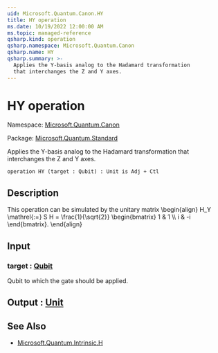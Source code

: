 ```yaml
---
uid: Microsoft.Quantum.Canon.HY
title: HY operation
ms.date: 10/19/2022 12:00:00 AM
ms.topic: managed-reference
qsharp.kind: operation
qsharp.namespace: Microsoft.Quantum.Canon
qsharp.name: HY
qsharp.summary: >-
  Applies the Y-basis analog to the Hadamard transformation
  that interchanges the Z and Y axes.
---
```


# HY operation

Namespace: [Microsoft.Quantum.Canon](xref:Microsoft.Quantum.Canon)

Package: [Microsoft.Quantum.Standard](https://nuget.org/packages/Microsoft.Quantum.Standard)


Applies the Y-basis analog to the Hadamard transformationthat interchanges the Z and Y axes.

```qsharp
operation HY (target : Qubit) : Unit is Adj + Ctl
```


## Description

This operation can be simulated by the unitary matrix\begin{align}H_Y \mathrel{:=}S H =\frac{1}{\sqrt{2}}\begin{bmatrix}1 & 1 \\\\i & -i\end{bmatrix}.\end{align}

## Input

### target : [Qubit](xref:microsoft.quantum.qsharp.valueliterals#qubit-literals)

Qubit to which the gate should be applied.



## Output : [Unit](xref:microsoft.quantum.qsharp.valueliterals#unit-literal)



## See Also

- [Microsoft.Quantum.Intrinsic.H](xref:Microsoft.Quantum.Intrinsic.H)